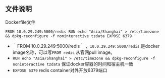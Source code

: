 
## 文件说明
Dockerfile文件

`
FROM 10.0.29.249:5000/redis
RUN echo "Asia/Shanghai" > /etc/timezone && dpkg-reconfigure -f noninteractive tzdata
EXPOSE 6379
`
- ｀FROM 10.0.29.249:5000/redis｀ ，`10.0.29.249:5000/redis` 是docker image名称，可以写`FROM redis` 从官网pull image。
- `RUN echo "Asia/Shanghai" > /etc/timezone && dpkg-reconfigure -f noninteractive tzdata` 保证docker容器的时间和宿主机一致
- `EXPOSE 6379` redis container对外开放6379端口
